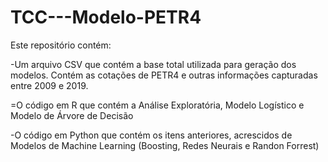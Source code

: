 # TCC---Modelo-PETR4

Este repositório contém:

-Um arquivo CSV que contém a base total utilizada para geração dos modelos. Contém as cotações de PETR4 e outras informações capturadas    entre 2009 e 2019.

=O código em R que contém a Análise Exploratória, Modelo Logístico e Modelo de Árvore de Decisão

-O código em Python que contém os itens anteriores, acrescidos de Modelos de Machine Learning (Boosting, Redes Neurais e Randon Forrest)
